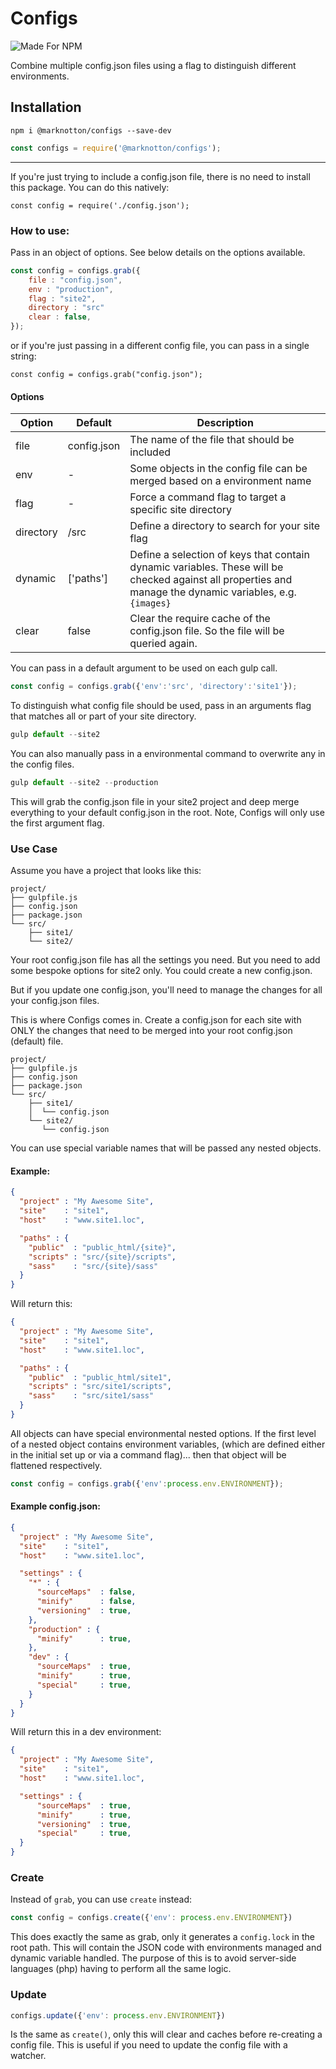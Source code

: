 
# Configs

![Made For NPM](https://img.shields.io/badge/Made%20for-NPM-orange.svg)

Combine multiple config.json files using a flag to distinguish different environments.

## Installation
```
npm i @marknotton/configs --save-dev
```
```js
const configs = require('@marknotton/configs');
```
------

If you're just trying to include a config.json file, there is no need to install this package. You can do this natively:
```
const config = require('./config.json');
```
### How to use:

Pass in an object of options. See below details on the options available.

```js
const config = configs.grab({
	file : "config.json",
	env : "production",
	flag : "site2",
	directory : "src"
	clear : false,
});
```
or if you're just passing in a different config file, you can pass in a single string:

```
const config = configs.grab("config.json");
```
#### Options
| Option | Default | Description |
|--|--|--|
| file | config.json | The name of the file that should be included
| env | - | Some objects in the config file can be merged based on a environment name
| flag | - | Force a command flag to target a specific site directory
| directory | /src | Define a directory to search for your site flag
| dynamic | ['paths'] | Define a selection of keys that contain dynamic variables. These will be checked against all properties and manage the dynamic variables, e.g. `{images}`
| clear | false | Clear the require cache of the config.json file. So the file will be queried again.

You can pass in a default argument to be used on each gulp call.

```js
const config = configs.grab({'env':'src', 'directory':'site1'});
```

To distinguish what config file should be used, pass in an arguments flag that
matches all or part of your site directory.
```js
gulp default --site2
```
You can also manually pass in a environmental command to overwrite any in the config files.
```js
gulp default --site2 --production
```
This will grab the config.json file in your site2 project and deep merge everything
to your default config.json in the root. Note, Configs will only use the first argument flag.

### Use Case

Assume you have a project that looks like this:
```
project/
├── gulpfile.js
├── config.json
├── package.json
└── src/
    ├── site1/
    └── site2/
```
Your root config.json file has all the settings you need. But you need to add some
bespoke options for site2 only. You could create a new config.json.

But if you update one config.json, you'll need to manage the changes for all your config.json files.

This is where Configs comes in. Create a config.json for each site
with ONLY the changes that need to be merged into your root config.json (default) file.
```
project/
├── gulpfile.js
├── config.json
├── package.json
└── src/
    ├── site1/
    │  └── config.json
    └── site2/
       └── config.json
```
You can use special variable names that will be passed any nested objects.

#### Example:
```json
{
  "project" : "My Awesome Site",
  "site"    : "site1",
  "host"    : "www.site1.loc",

  "paths" : {
    "public"  : "public_html/{site}",
    "scripts" : "src/{site}/scripts",
    "sass"    : "src/{site}/sass"
  }
}
```
Will return this:
```json
{
  "project" : "My Awesome Site",
  "site"    : "site1",
  "host"    : "www.site1.loc",

  "paths" : {
    "public"  : "public_html/site1",
    "scripts" : "src/site1/scripts",
    "sass"    : "src/site1/sass"
  }
}
```
All objects can have special environmental nested options. If the first level of a nested object contains environment variables,
(which are defined either in the initial set up or via a command flag)... then that object will be flattened respectively.

```js
const config = configs.grab({'env':process.env.ENVIRONMENT});
```

#### Example config.json:
```json
{
  "project" : "My Awesome Site",
  "site"    : "site1",
  "host"    : "www.site1.loc",

  "settings" : {
    "*" : {
      "sourceMaps"  : false,
      "minify"	    : false,
      "versioning"  : true,
    },
    "production" : {
      "minify"	    : true,
    },
    "dev" : {
      "sourceMaps"  : true,
      "minify"	    : true,
      "special"	    : true,
    }
  }
}
```
Will return this in a dev environment:
```json
{
  "project" : "My Awesome Site",
  "site"    : "site1",
  "host"    : "www.site1.loc",

  "settings" : {
      "sourceMaps"  : true,
      "minify"	    : true,
      "versioning"  : true,
      "special"	    : true,
  }
}
```

### Create

Instead of `grab`, you can use `create` instead:
```js
const config = configs.create({'env': process.env.ENVIRONMENT})
```
This does exactly the same as grab, only it generates a `config.lock` in the root path. This will contain the JSON code with environments managed and dynamic variable handled. The purpose of this is to avoid server-side languages (php) having to perform all the same logic.

### Update

```js
configs.update({'env': process.env.ENVIRONMENT})
```

Is the same as `create()`, only this will clear and caches before re-creating a config file. This is useful if you need to update the config file with a watcher.
